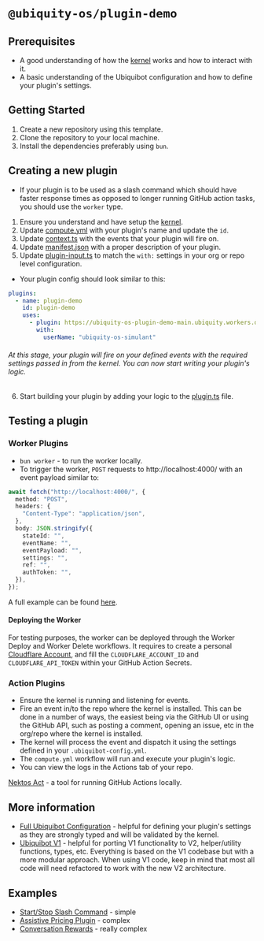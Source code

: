 # `@ubiquity-os/plugin-demo`

## Prerequisites

- A good understanding of how the [kernel](https://github.com/ubiquity/ubiquibot-kernel) works and how to interact with it.
- A basic understanding of the Ubiquibot configuration and how to define your plugin's settings.

## Getting Started

1. Create a new repository using this template.
2. Clone the repository to your local machine.
3. Install the dependencies preferably using `bun`.

## Creating a new plugin

- If your plugin is to be used as a slash command which should have faster response times as opposed to longer running GitHub action tasks, you should use the `worker` type.

1. Ensure you understand and have setup the [kernel](https://github.com/ubiquity/ubiquibot-kernel).
2. Update [compute.yml](./.github/workflows/compute.yml) with your plugin's name and update the `id`.
3. Update [context.ts](./src/types/context.ts) with the events that your plugin will fire on.
4. Update [manifest.json](./manifest.json) with a proper description of your plugin.
5. Update [plugin-input.ts](./src/types/plugin-input.ts) to match the `with:` settings in your org or repo level configuration.

- Your plugin config should look similar to this:

```yml
plugins:
  - name: plugin-demo
    id: plugin-demo
    uses:
      - plugin: https://ubiquity-os-plugin-demo-main.ubiquity.workers.dev
        with:
          userName: "ubiquity-os-simulant"
```

###### At this stage, your plugin will fire on your defined events with the required settings passed in from the kernel. You can now start writing your plugin's logic.

6. Start building your plugin by adding your logic to the [plugin.ts](./src/index.ts) file.

## Testing a plugin

### Worker Plugins

- `bun worker` - to run the worker locally.
- To trigger the worker, `POST` requests to http://localhost:4000/ with an event payload similar to:

```ts
await fetch("http://localhost:4000/", {
  method: "POST",
  headers: {
    "Content-Type": "application/json",
  },
  body: JSON.stringify({
    stateId: "",
    eventName: "",
    eventPayload: "",
    settings: "",
    ref: "",
    authToken: "",
  }),
});
```

A full example can be found [here](https://github.com/ubiquibot/assistive-pricing/blob/623ea3f950f04842f2d003bda3fc7b7684e41378/tests/http/request.http).

#### Deploying the Worker

For testing purposes, the worker can be deployed through the Worker Deploy and Worker Delete workflows. It requires to
create a personal [Cloudflare Account](https://www.cloudflare.com/), and fill the `CLOUDFLARE_ACCOUNT_ID` and `CLOUDFLARE_API_TOKEN` within your
GitHub Action Secrets.

### Action Plugins

- Ensure the kernel is running and listening for events.
- Fire an event in/to the repo where the kernel is installed. This can be done in a number of ways, the easiest being via the GitHub UI or using the GitHub API, such as posting a comment, opening an issue, etc in the org/repo where the kernel is installed.
- The kernel will process the event and dispatch it using the settings defined in your `.ubiquibot-config.yml`.
- The `compute.yml` workflow will run and execute your plugin's logic.
- You can view the logs in the Actions tab of your repo.

[Nektos Act](https://github.com/nektos/act) - a tool for running GitHub Actions locally.

## More information

- [Full Ubiquibot Configuration](https://github.com/ubiquity/ubiquibot/blob/0fde7551585499b1e0618ec8ea5e826f11271c9c/src/types/configuration-types.ts#L62) - helpful for defining your plugin's settings as they are strongly typed and will be validated by the kernel.
- [Ubiquibot V1](https://github.com/ubiquity/ubiquibot) - helpful for porting V1 functionality to V2, helper/utility functions, types, etc. Everything is based on the V1 codebase but with a more modular approach. When using V1 code, keep in mind that most all code will need refactored to work with the new V2 architecture.

## Examples

- [Start/Stop Slash Command](https://github.com/ubq-testing/start-stop-module) - simple
- [Assistive Pricing Plugin](https://github.com/ubiquibot/assistive-pricing) - complex
- [Conversation Rewards](https://github.com/ubiquibot/conversation-rewards) - really complex
